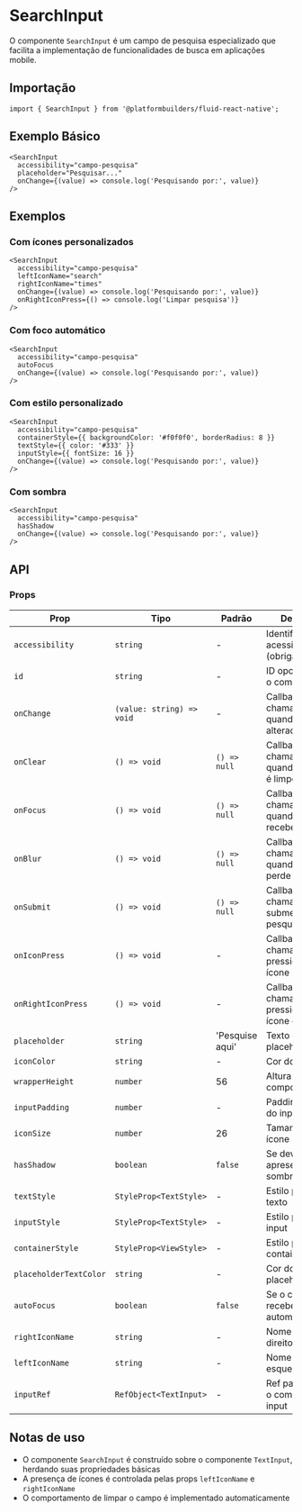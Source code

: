 # SearchInput

O componente `SearchInput` é um campo de pesquisa especializado que facilita a implementação de funcionalidades de busca em aplicações mobile.

## Importação

```tsx
import { SearchInput } from '@platformbuilders/fluid-react-native';
```

## Exemplo Básico

```tsx
<SearchInput
  accessibility="campo-pesquisa"
  placeholder="Pesquisar..."
  onChange={(value) => console.log('Pesquisando por:', value)}
/>
```

## Exemplos

### Com ícones personalizados

```tsx
<SearchInput
  accessibility="campo-pesquisa"
  leftIconName="search"
  rightIconName="times"
  onChange={(value) => console.log('Pesquisando por:', value)}
  onRightIconPress={() => console.log('Limpar pesquisa')}
/>
```

### Com foco automático

```tsx
<SearchInput
  accessibility="campo-pesquisa"
  autoFocus
  onChange={(value) => console.log('Pesquisando por:', value)}
/>
```

### Com estilo personalizado

```tsx
<SearchInput
  accessibility="campo-pesquisa"
  containerStyle={{ backgroundColor: '#f0f0f0', borderRadius: 8 }}
  textStyle={{ color: '#333' }}
  inputStyle={{ fontSize: 16 }}
  onChange={(value) => console.log('Pesquisando por:', value)}
/>
```

### Com sombra

```tsx
<SearchInput
  accessibility="campo-pesquisa"
  hasShadow
  onChange={(value) => console.log('Pesquisando por:', value)}
/>
```

## API

### Props

| Prop | Tipo | Padrão | Descrição |
|------|------|--------|-----------|
| `accessibility` | `string` | - | Identificador de acessibilidade (obrigatório) |
| `id` | `string` | - | ID opcional para o componente |
| `onChange` | `(value: string) => void` | - | Callback chamado quando o texto é alterado |
| `onClear` | `() => void` | `() => null` | Callback chamado quando o campo é limpo |
| `onFocus` | `() => void` | `() => null` | Callback chamado quando o campo recebe foco |
| `onBlur` | `() => void` | `() => null` | Callback chamado quando o campo perde foco |
| `onSubmit` | `() => void` | `() => null` | Callback chamado ao submeter a pesquisa |
| `onIconPress` | `() => void` | - | Callback chamado ao pressionar o ícone principal |
| `onRightIconPress` | `() => void` | - | Callback chamado ao pressionar o ícone direito |
| `placeholder` | `string` | 'Pesquise aqui' | Texto de placeholder |
| `iconColor` | `string` | - | Cor do ícone |
| `wrapperHeight` | `number` | 56 | Altura do componente |
| `inputPadding` | `number` | - | Padding interno do input |
| `iconSize` | `number` | 26 | Tamanho do ícone |
| `hasShadow` | `boolean` | `false` | Se deve apresentar sombra |
| `textStyle` | `StyleProp<TextStyle>` | - | Estilo para o texto |
| `inputStyle` | `StyleProp<TextStyle>` | - | Estilo para o input |
| `containerStyle` | `StyleProp<ViewStyle>` | - | Estilo para o container |
| `placeholderTextColor` | `string` | - | Cor do texto de placeholder |
| `autoFocus` | `boolean` | `false` | Se o campo deve receber foco automaticamente |
| `rightIconName` | `string` | - | Nome do ícone direito |
| `leftIconName` | `string` | - | Nome do ícone esquerdo |
| `inputRef` | `RefObject<TextInput>` | - | Ref para acessar o componente input |

## Notas de uso

- O componente `SearchInput` é construído sobre o componente `TextInput`, herdando suas propriedades básicas
- A presença de ícones é controlada pelas props `leftIconName` e `rightIconName`
- O comportamento de limpar o campo é implementado automaticamente 